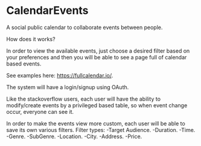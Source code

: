 # CalendarEvents

A social public calendar to collaborate events between people.

How does it works?

In order to view the available events, just choose a desired filter based on your preferences and then you will be able to see a page full of calendar based events.

See examples here: https://fullcalendar.io/.

The system will have a login/signup using OAuth.

Like the stackoverflow users, each user will have the ability to modify/create events by a privileged based table, so when event change occur, everyone can see it.

In order to make the events view more custom, each user will be able to save its own various filters.
Filter types:
-Target Audience.
-Duration.
-Time.
-Genre.
-SubGenre.
-Location.
-City.
-Address.
-Price.

